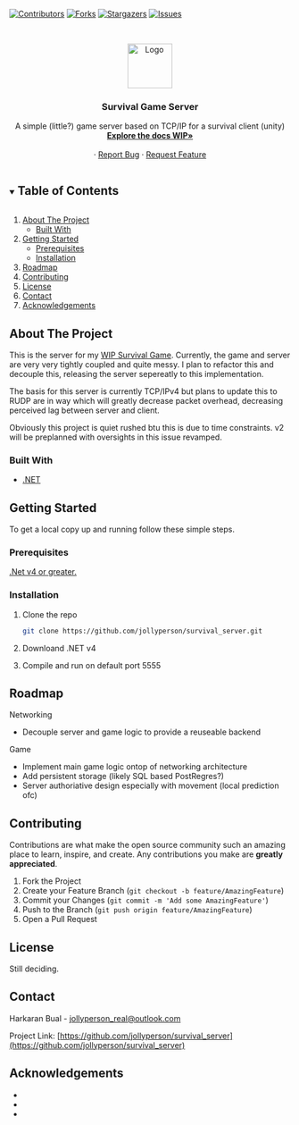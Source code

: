 <!-- PROJECT SHIELDS -->
<!--
*** I'm using markdown "reference style" links for readability.
*** Reference links are enclosed in brackets [ ] instead of parentheses ( ).
*** See the bottom of this document for the declaration of the reference variables
*** for contributors-url, forks-url, etc. This is an optional, concise syntax you may use.
*** https://www.markdownguide.org/basic-syntax/#reference-style-links
-->
[![Contributors][contributors-shield]][contributors-url]
[![Forks][forks-shield]][forks-url]
[![Stargazers][stars-shield]][stars-url]
[![Issues][issues-shield]][issues-url]


<!-- PROJECT LOGO -->
<br />
<p align="center">
  <a href="https://github.com/jollyperson/survival_server">
    <img src="images/logo.png" alt="Logo" width="80" height="80">
  </a>

  <h3 align="center">Survival Game Server</h3>

  <p align="center">
    A simple (little?) game server based on TCP/IP for a survival client (unity)
    <br />
    <a href="https://github.com/jollyperson/survival_server"><strong>Explore the docs WIP»</strong></a>
    <br />
    <br />
    <a href="https://github.com/jollyperson/survival_server"></a>
    ·
    <a href="https://github.com/jollyperson/survival_server/issues">Report Bug</a>
    ·
    <a href="https://github.com/jollyperson/survival_server/issues">Request Feature</a>
  </p>
</p>



<!-- TABLE OF CONTENTS -->
<details open="open">
  <summary><h2 style="display: inline-block">Table of Contents</h2></summary>
  <ol>
    <li>
      <a href="#about-the-project">About The Project</a>
      <ul>
        <li><a href="#built-with">Built With</a></li>
      </ul>
    </li>
    <li>
      <a href="#getting-started">Getting Started</a>
      <ul>
        <li><a href="#prerequisites">Prerequisites</a></li>
        <li><a href="#installation">Installation</a></li>
      </ul>
    </li>
    <li><a href="#roadmap">Roadmap</a></li>
    <li><a href="#contributing">Contributing</a></li>
    <li><a href="#license">License</a></li>
    <li><a href="#contact">Contact</a></li>
    <li><a href="#acknowledgements">Acknowledgements</a></li>
  </ol>
</details>



<!-- ABOUT THE PROJECT -->
## About The Project


This is the server for my [WIP Survival Game](https://github.com/jollyperson/survival_game/). Currently, the game and server are very very tightly coupled and quite messy. I plan to refactor this and decouple this, releasing the server sepereatly to this implementation.

The basis for this server is currently TCP/IPv4 but plans to update this to RUDP are in way which will greatly decrease packet overhead, decreasing perceived lag between server and client.

Obviously this project is quiet rushed btu this is due to time constraints. v2 will be preplanned with oversights in this issue revamped. 

### Built With

* [.NET](https://dotnet.microsoft.com/download/dotnet-framework)




<!-- GETTING STARTED -->
## Getting Started

To get a local copy up and running follow these simple steps.

### Prerequisites

[.Net v4 or greater.](https://dotnet.microsoft.com/download/dotnet-framework)

### Installation

1. Clone the repo
   ```sh
   git clone https://github.com/jollyperson/survival_server.git
   ```
2. Downloand .NET v4

3. Compile and run on default port 5555


<!-- ROADMAP -->
## Roadmap
 Networking
* Decouple server and game logic to provide a reuseable backend

Game
* Implement main game logic ontop of networking architecture
* Add persistent storage (likely SQL based PostRegres?)
* Server authoriative design especially with movement (local prediction ofc)


<!-- CONTRIBUTING -->
## Contributing

Contributions are what make the open source community such an amazing place to learn, inspire, and create. Any contributions you make are **greatly appreciated**.

1. Fork the Project
2. Create your Feature Branch (`git checkout -b feature/AmazingFeature`)
3. Commit your Changes (`git commit -m 'Add some AmazingFeature'`)
4. Push to the Branch (`git push origin feature/AmazingFeature`)
5. Open a Pull Request



<!-- LICENSE -->
## License
Still deciding.




<!-- CONTACT -->
## Contact

Harkaran Bual - jollyperson_real@outlook.com

Project Link: [https://github.com/jollyperson/survival_server](https://github.com/jollyperson/survival_server)



<!-- ACKNOWLEDGEMENTS -->
## Acknowledgements

* []()
* []()
* []()





<!-- MARKDOWN LINKS & IMAGES -->
<!-- https://www.markdownguide.org/basic-syntax/#reference-style-links -->
[contributors-shield]: https://img.shields.io/github/contributors/jollyperson/survival_server.vg?style=for-the-badge
[contributors-url]: https://github.com/JollyPerson/survival_server/graphs/contributors
[forks-shield]: https://img.shields.io/github/forks/jollyperson/survival_server.svg?style=for-the-badge
[forks-url]: https://github.com/JollyPerson/survival_server/network/members
[stars-shield]: https://img.shields.io/github/stars/jollyperson/survival_server.svg?style=for-the-badge
[stars-url]: https://github.com/jollyperson/survival_server/stargazers
[issues-shield]: https://img.shields.io/github/issues/jollyperson/survival_server.svg?style=for-the-badge
[issues-url]: https://github.com/jollyperson/survival_server/issues
